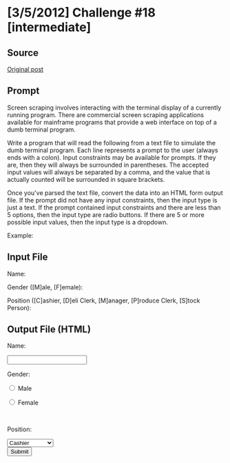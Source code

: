 # [3/5/2012] Challenge #18 [intermediate]

## Source

[Original post](https://old.reddit.com/r/dailyprogrammer/comments/qivpg/352012_challenge_18_intermediate/)

## Prompt

Screen scraping involves interacting with the terminal display of a currently running program.  There are commercial screen scraping applications available for mainframe programs that provide a web interface on top of a dumb terminal program.

Write a program that will read the following from a text file to simulate the dumb terminal program.  Each line represents a prompt to the user (always ends with a colon).  Input constraints may be available for prompts.  If they are, then they will always be surrounded in parentheses.  The accepted input values will always be separated by a comma, and the value that is actually counted will be surrounded in square brackets.

Once you've parsed the text file, convert the data into an HTML form output file.  If the prompt did not have any input constraints, then the input type is just a text.  If the prompt contained input constraints and there are less than 5 options, then the input type are radio buttons.  If there are 5 or more possible input values, then the input type is a dropdown.

Example:

Input File
---------

Name:

Gender ([M]ale, [F]emale):

Position ([C]ashier, [D]eli Clerk, [M]anager, [P]roduce Clerk, [S]tock Person):





Output File (HTML)
------------------

<html>

<body>

<form>

Name:

<input type="text" name="name"/>

<br/>

Gender:

<input type="radio" name="gender" value="m"/> Male

<input type="radio" name="gender" value="f"/> Female

<br/>

Position:

<select name="position">

<option value="c">Cashier</option>

<option value="d">Deli Clerk</option>

<option value="m">Manager</option>

<option value="p">Produce Clerk</option>

<option value="s">Stock Person</option>

</select>

<br/>

<input type="submit" value="Submit"/>

</form>

</body>

</html>
